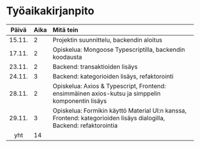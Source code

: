 # Työaikakirjanpito

| Päivä | Aika | Mitä tein  |
| :----:|:-----| :-----|
| 15.11. | 2    | Projektin suunnittelu, backendin aloitus |
| 17.11. | 2    | Opiskelua: Mongoose Typescriptilla, backendin koodausta |
| 23.11. | 2    | Backend: transaktioiden lisäys |
| 24.11. | 3    | Backend: kategorioiden lisäys, refaktorointi |
| 28.11. | 2    | Opiskelua: Axios & Typescript, Frontend: ensimmäinen axios-kutsu ja simppelin komponentin lisäys |
| 29.11. | 3    | Opiskelua: Formikin käyttö Material UI:n kanssa, Frontend: kategorioiden lisäys dialogilla, Backend: refaktorointia
| yht   | 14   | | 